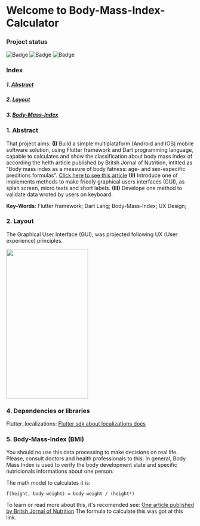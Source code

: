# Welcome to Body-Mass-Index-Calculator


### Project status

![Badge](https://img.shields.io/static/v1?label=Framework&message=Flutter&color=blue&style=for-the-badge&logo=FLUTTER)   ![Badge](https://img.shields.io/static/v1?label=Language&message=dart&color=blue&style=for-the-badge&logo=DART) ![Badge](https://img.shields.io/static/v1?label=Project_Stage&message=IN_PROGRESS&color=yellow&style=for-the-badge)  

### Index

##### 1. [Abstract](#Abstract)
##### 2. [Layout](#Layout)
##### 3. [Body-Mass-Index](#BMI)

### 1. Abstract <a name="Abstract"/>

That project aims: **(I)** Build a simple multiplataform (Android and IOS) mobile software solution, using Flutter framework and Dart programming language, capable to calculates and show the classification about body mass index of according the helth article published by Britsh Jornal of Nutrition, intitled as "Body mass  index as a measure of body fatness: age- and sex-especific preditions formulas". [Click here to see this article](https://www.cambridge.org/core/journals/british-journal-of-nutrition/article/body-mass-index-as-a-measure-of-body-fatness-age-and-sexspecific-prediction-formulas/9C03B18E1A0E4CDB0441644EE64D9AA2)  **(II)** Introduce one of implements methods to make friedly graphical users interfaces (GUI), as splah screen, micro texts and short labels. **(III)** Develope one method to validate data wroted by users on keyboard.

**Key-Words**: Flutter framework; Dart Lang; Body-Mass-Index; UX Design;
 
### 2. Layout <a name="Layout"/>
The Graphical User Interface (GUI), was projected following UX (User experience) principles.

<img src="https://drive.google.com/uc?id=1JqabIc6SCmuz2bb55RMPWcSqzDXLezlV" width="219" height="400" />

### 4. Dependencies or libraries <a name="Dependencies"/>

Flutter_localizations:  [Flutter sdk about localizations docs](https://flutter.dev/docs/development/accessibility-and-localization/internationalization)

### 5. Body-Mass-Index (BMI) <a name="BMI"/>

You should no use this data processing to make decisions on real life. Please, consult doctors and health professionals to this. In general, Body Mass Index is used to verify the body development state and specific nutricionals informations about one person. 

The math model to calculates it is:

    f(height, body-weight) = body-weight / (height²)

To learn or read more about this, it's recomended see: [One article published by Britsh Jornal of Nutrition](https://www.cambridge.org/core/journals/british-journal-of-nutrition/article/body-mass-index-as-a-measure-of-body-fatness-age-and-sexspecific-prediction-formulas/9C03B18E1A0E4CDB0441644EE64D9AA2) The formula to calculate this was got at this link.



#